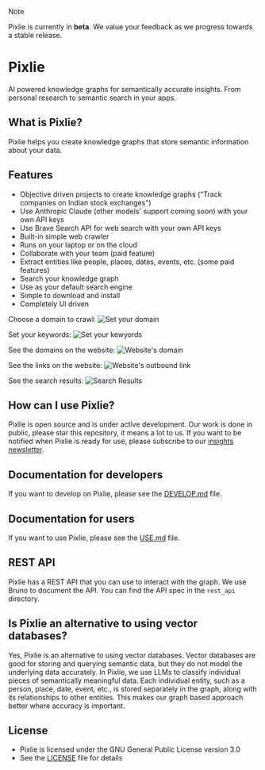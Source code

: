 > [!NOTE]  
> Pixlie is currently in **beta**. We value your feedback as we progress towards a stable release.

# Pixlie

AI powered knowledge graphs for semantically accurate insights. From personal research to semantic search in your apps.

## What is Pixlie?

Pixlie helps you create knowledge graphs that store semantic information about your data.

## Features

- Objective driven projects to create knowledge graphs ("Track companies on Indian stock exchanges")
- Use Anthropic Claude (other models' support coming soon) with your own API keys
- Use Brave Search API for web search with your own API keys
- Built-in simple web crawler
- Runs on your laptop or on the cloud
- Collaborate with your team (paid feature)
- Extract entities like people, places, dates, events, etc. (some paid features)
- Search your knowledge graph
- Use as your default search engine
- Simple to download and install
- Completely UI driven

Choose a domain to crawl:
![Set your domain](https://pixlie.com/images/screenshots/pixlie-screenshot-website.png)

Set your keywords:
![Set your kewyords](https://pixlie.com/images/screenshots/pixlie-screenshot-searchterm.png)

See the domains on the website:
![Website's domain](https://pixlie.com/images/screenshots/pixlie-screenshot-domains.png)

See the links on the website:
![Website's outbound link](https://pixlie.com/images/screenshots/pixlie-screenshot-links.png)

See the search results:
![Search Results](https://pixlie.com/images/screenshots/pixlie-screenshot-search-results.png)

## How can I use Pixlie?

Pixlie is open source and is under active development. Our work is done in public, please star this repository, it
means a lot to us.
If you want to be notified when Pixlie is ready for use, please subscribe to
our [insights newsletter](https://pixlie.com/insights).

## Documentation for developers

If you want to develop on Pixlie, please see the [DEVELOP.md](DEVELOP.md) file.

## Documentation for users

If you want to use Pixlie, please see the [USE.md](USE.md) file.

## REST API

Pixlie has a REST API that you can use to interact with the graph. We use Bruno to document the API.
You can find the API spec in the `rest_api` directory.

## Is Pixlie an alternative to using vector databases?

Yes, Pixlie is an alternative to using vector databases. Vector databases are good for storing and querying semantic
data,
but they do not model the underlying data accurately. In Pixlie, we use LLMs to classify individual pieces of
semantically
meaningful data. Each individual entity, such as a person, place, date, event, etc., is stored separately in the graph,
along with its relationships to other entities. This makes our graph based approach better where accuracy is
important.

## License

- Pixlie is licensed under the GNU General Public License version 3.0
- See the [LICENSE](LICENSE) file for details

